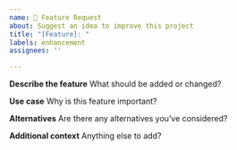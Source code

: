 ```yaml
---
name: 🚀 Feature Request
about: Suggest an idea to improve this project
title: "[Feature]: "
labels: enhancement
assignees: ''

---
```


**Describe the feature**
What should be added or changed?

**Use case**
Why is this feature important?

**Alternatives**
Are there any alternatives you’ve considered?

**Additional context**
Anything else to add?
